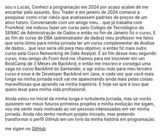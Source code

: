 sou o Lucas, Conheci a programação em 2024 por acaso acabei de me encantar pelo assunto.
Sou Trader e em janeiro de 2024 comecei a pesquisar como criar robôs que analisassem padrões de preços de um ativo futuro. Conversando com um amigo meu... que já trabalha com FrontAnd, me indicou fazer um curso pelo Colégio de Tecnológico do SENAC de Administração de Dados e então no fim de Janeiro fiz o curso, E ao fim do curso de DBA (administrador de dados) meu professor me falou que seria ótimo para minha jornada ter um curso complementar de Análise de dados... que isso seria útil para meu objetivo, e então fiz mais outro curso pela Cisco Networking de Date Analyst. E ao fim desse meu segundo curso, meu amigo do Front And me chamou para me inscrever em um BootCamp de 3 Meses de BackAnd, e então me inscrevi e consegui uma vaga no curso BackAnd do Santander, e agr estou indo para meu terceiro curso e esse é de Developer BackAnd em Java, e cada vez que você mais longe na minha jornada você vai me apaixonando ainda mais pelas coisas maravilhosas que aprendo na minha trajetória. E hoje sei que é isso que quero levar para minha vida profissional.

Ainda estou no Inicial da minha longa e turbulenta jornada, mas se vocês quiserem ver meus futuros primeiros projetos e minha evolução me sigam, vou me sentir mais motivado ao ver pessoas interessadas em ver minha jornada. Ainda não tenho nenhum projeto iniciado, mas pretendo transformar o perfil GitHub em um livro da minha história em programação.

me sigam no [GitHub](https://github.com/)
